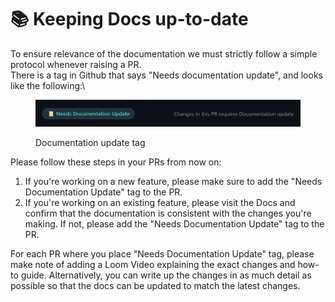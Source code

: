 # 📚 Keeping Docs up-to-date

To ensure relevance of the documentation we must strictly follow a simple protocol whenever raising a PR.\
There is a tag in Github that says "Needs documentation update", and looks like the following:\


<figure><img src="../.gitbook/assets/image (20).png" alt=""><figcaption><p>Documentation update tag</p></figcaption></figure>

Please follow these steps in your PRs from now on:

1. If you're working on a new feature, please make sure to add the "Needs Documentation Update" tag to the PR.
2. If you're working on an existing feature, please visit the Docs and confirm that the documentation is consistent with the changes you're making. If not, please add the "Needs Documentation Update" tag to the PR.

For each PR where you place "Needs Documentation Update" tag, please make note of adding a Loom Video explaining the exact changes and how-to guide. Alternatively, you can write up the changes in as much detail as possible so that the docs can be updated to match the latest changes.&#x20;
